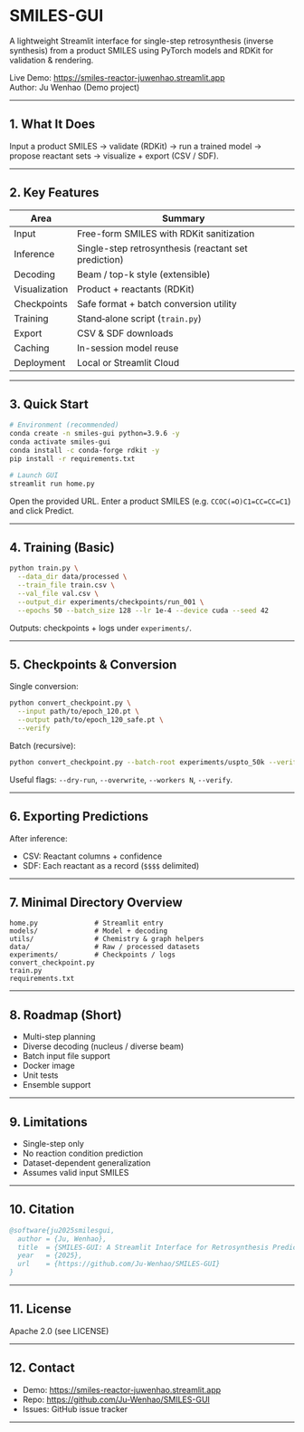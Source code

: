 # SMILES-GUI

A lightweight Streamlit interface for single-step retrosynthesis (inverse synthesis) from a product SMILES using PyTorch models and RDKit for validation & rendering.

Live Demo: https://smiles-reactor-juwenhao.streamlit.app  
Author: Ju Wenhao (Demo project)

---

## 1. What It Does

Input a product SMILES → validate (RDKit) → run a trained model → propose reactant sets → visualize + export (CSV / SDF).

---

## 2. Key Features

| Area | Summary |
|------|---------|
| Input | Free-form SMILES with RDKit sanitization |
| Inference | Single-step retrosynthesis (reactant set prediction) |
| Decoding | Beam / top-k style (extensible) |
| Visualization | Product + reactants (RDKit) |
| Checkpoints | Safe format + batch conversion utility |
| Training | Stand‑alone script (`train.py`) |
| Export | CSV & SDF downloads |
| Caching | In-session model reuse |
| Deployment | Local or Streamlit Cloud |

---

## 3. Quick Start

```bash
# Environment (recommended)
conda create -n smiles-gui python=3.9.6 -y
conda activate smiles-gui
conda install -c conda-forge rdkit -y
pip install -r requirements.txt

# Launch GUI
streamlit run home.py
```

Open the provided URL. Enter a product SMILES (e.g. `CCOC(=O)C1=CC=CC=C1`) and click Predict.

---

## 4. Training (Basic)

```bash
python train.py \
  --data_dir data/processed \
  --train_file train.csv \
  --val_file val.csv \
  --output_dir experiments/checkpoints/run_001 \
  --epochs 50 --batch_size 128 --lr 1e-4 --device cuda --seed 42
```

Outputs: checkpoints + logs under `experiments/`.

---

## 5. Checkpoints & Conversion

Single conversion:
```bash
python convert_checkpoint.py \
  --input path/to/epoch_120.pt \
  --output path/to/epoch_120_safe.pt \
  --verify
```

Batch (recursive):
```bash
python convert_checkpoint.py --batch-root experiments/uspto_50k --verify --workers 4
```

Useful flags: `--dry-run`, `--overwrite`, `--workers N`, `--verify`.

---

## 6. Exporting Predictions

After inference:  
- CSV: Reactant columns + confidence  
- SDF: Each reactant as a record (`$$$$` delimited)  

---

## 7. Minimal Directory Overview

```
home.py              # Streamlit entry
models/              # Model + decoding
utils/               # Chemistry & graph helpers
data/                # Raw / processed datasets
experiments/         # Checkpoints / logs
convert_checkpoint.py
train.py
requirements.txt
```

---

## 8. Roadmap (Short)

- Multi-step planning
- Diverse decoding (nucleus / diverse beam)
- Batch input file support
- Docker image
- Unit tests
- Ensemble support

---

## 9. Limitations

- Single-step only
- No reaction condition prediction
- Dataset-dependent generalization
- Assumes valid input SMILES

---

## 10. Citation

```bibtex
@software{ju2025smilesgui,
  author = {Ju, Wenhao},
  title  = {SMILES-GUI: A Streamlit Interface for Retrosynthesis Prediction},
  year   = {2025},
  url    = {https://github.com/Ju-Wenhao/SMILES-GUI}
}
```

---

## 11. License

Apache 2.0 (see LICENSE)

---

## 12. Contact

- Demo: https://smiles-reactor-juwenhao.streamlit.app  
- Repo: https://github.com/Ju-Wenhao/SMILES-GUI  
- Issues: GitHub issue tracker

---
